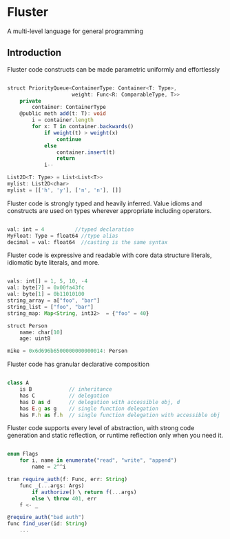 
# Fluster

A multi-level language for general programming

## Introduction

Fluster code constructs can be made parametric
uniformly and effortlessly

```TypeScript

struct PriorityQueue<ContainerType: Container<T: Type>, 
                     weight: Func<R: ComparableType, T>>
    private
        container: ContainerType
    @public meth add(t: T): void
        i = container.length
        for x: T in container.backwards()
            if weight(t) > weight(x)
                continue
            else
                container.insert(t)
                return
            i--

List2D<T: Type> = List<List<T>>
mylist: List2D<char>
mylist = [['h', 'y'], ['n', 'n'], []]

```

Fluster code is strongly typed and heavily inferred.
Value idioms and constructs are used on types wherever appropriate
including operators.

```TypeScript

val: int = 4          //typed declaration
MyFloat: Type = float64 //type alias
decimal = val: float64  //casting is the same syntax

```

Fluster code is expressive and readable with core data structure
literals, idiomatic byte literals, and more.

```TypeScript

vals: int[] = 1, 5, 10, -4
val: byte[7] = 0x00fa43fc
val: byte[1] = 0b11010100
string_array = a["foo", "bar"]
string_list = ["foo", "bar"]
string_map: Map<String, int32>  = {"foo" = 40}

struct Person
    name: char[10]
    age: uint8

mike = 0x6d696b6500000000000014: Person

```

Fluster code has granular declarative composition

```TypeScript

class A
    is B            // inheritance
    has C           // delegation
    has D as d      // delegation with accessible obj, d
    has E.g as g    // single function delegation
    has F.h as f.h  // single function delegation with accessible obj

```

Fluster code supports every level of abstraction, with strong
code generation and static reflection, or runtime reflection
only when you need it.

```TypeScript

enum Flags
    for i, name in enumerate("read", "write", "append")
        name = 2^^i

tran require_auth(f: Func, err: String)
    func _(...args: Args)
        if authorize() \ return f(...args)
        else \ throw 401, err
    f <- _

@require_auth("bad auth")
func find_user(id: String)
    ...

```


